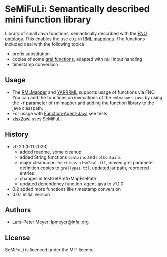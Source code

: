 # SeMiFuLi: Semantically described mini function library

Library of small Java functions, semantically described with the [FNO ontology](https://w3id.org/function/spec). This enables the use e.g. in [RML mappings](https://www.w3.org/RML/).
The functions included deal with the following topics
* prefix substitution
* copies of some [grel functions](https://github.com/FnOio/grel-functions-java), adapted with null input handling
* timestamp conversion

## Usage
* The [RMLMapper](https://github.com/RMLio/rmlmapper-java) and [YARRRML](https://rml.io/yarrrml) supports usage of functions via FNO. You can add the functions on invocations of the `rmlmapper-java` by using the `-f` parameter of rmlmapper and adding the function library to the java classpath.
* For usage with [Function-Agent-Java](https://github.com/FnOio/function-agent-java) see tests.
* [xlsx2owl](https://github.com/AKSW/xlsx2owl) uses SeMiFuLi.

## History
* v0.2.1 (9.11.2023)
    * added readme, some cleanup
    * added String functions `contains` and `notContains`
    * major cleanup on `functions_xlsx2owl.ttl`, moved grel parameter definition copies to `grelTypes.ttl`, updated jar path, reordered entries
    * changes in testGetPrefixMapFilePath
    * updated dependency function-agent-java to v1.1.0
* 0.2 added more functions like timestamp conversion
* 0.0.1 initial version

## Authors
* Lars-Peter Meyer: lpmeyer@infai.org

## License
SeMiFuLi is licenced under the MIT licence.